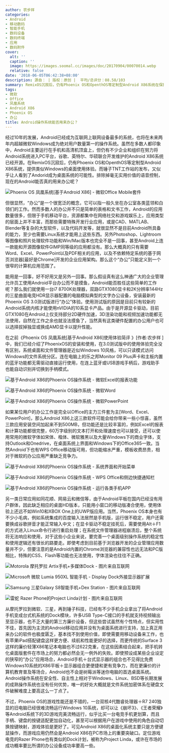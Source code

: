 ```yaml
---
author: 农步祥
categories:
- Android
- 移动数码
- 智能手机
- 数码设备
- 数码终端
- 应用
- 数码附件
cover:
  alt: ''
  caption: ''
  image: https://images.soomal.cc/images/doc/20170904/00070014.webp
  relative: false
date: '2018-06-05T06:42:38+08:00'
description: 源自： | 版权：原创 |  平均/总评分：08.58/103
summary: RemixOS沉寂后，仍有Phoenix OS和OpenthOS等定制型Android X86系统在保持发展，提供类似Windows的桌面使用体验。而锤子TNT工作站的发布，又似乎让人看到了Andorid成为桌面系统的可能性。排除掉毫无实用价值的语音控制，现在的Android能否真的用来办公呢？
tags:
- 微软
- Office
- 凤凰系统
- Android X86
- Phoenix OS
- 办公
title: Android操作系统能否用来办公？
---
```


经过10年的发展，Android已经成为互联网上联网设备最多的系统，也将在未来两年内超越微软Windows成为绝对用户数量第一的操作系统。虽然在多数人都印象中，Android主要运行在手机和高清机顶盒上，但仍有不少企业和组织在努力将Android系统进入PC平台，谷歌、英特尔、华硕联合开发维护的Android X86系统已经开源。在RemixOS沉寂后，仍有Phoenix OS和OpenthOS等定制型Android X86系统，提供类似Windows的桌面使用体验。而锤子TNT工作站的发布，又似乎让人看到了Andorid成为桌面系统的可能性。排除掉毫无实用价值的语音控制，现在的Android能否真的用来办公呢？



![Phoenix OS 凤凰系统[基于Android X86] - 微软Office Mobile套件](https://images.soomal.cc/images/doc/20170904/00070008.webp)



但很显然，“办公”是一个很宽泛的概念，它可以指一般久坐在办公室各类蓝领和白领们的工作。然而多数人的办公并不只是简单的表格和文书工作，Android的应用数量很多，但限于手机移动平台，资源都集中在网络社交和游戏娱乐上，应用类型的层面上并不丰富，而那些需要特殊开发行业应用，或是CAD、MATLAB、Blender等复杂的大型软件，以及代码开发等，就很显然不是目前Android所具备的能力，至少也需要Linux系统才能用上这些东西。另外Photoshop、Lightroom等图像和照片处理软件功能和Win/Mac版本也完全不是一回事，甚至Android上连一款能和开源图像软件GIMP同等级的应用都没有。那么大概真的只有需要Word、Excel、PowerPoint以及PDF相关的应用，以及不依赖特定系统的基于网页浏览器[最好是Chrome]开发的企业应用架构。那么这个“办公”只能定义到一个很窄的计算机应用范围了。



能用是一回事，好不好用又是另外一回事。那么假设真有这么神通广大的企业管理允许员工使用Android平台办公而不是摸鱼，Android能否胜任这些简单的工作呢？那么我们就使用一台i7 8700K处理器，双路GTX1080显卡和2K分辨率144Hz的三星曲面电竞HDR显示器配置的电脑模拟典型的文字办公设备，安装最新的Phoenix OS 3.0测试版进行“办公”体验。使用测试版的原因是目前只有较新的Android系统内核才能使用nVIDIA的10系显卡产品。由于是开源显卡驱动，目前GTX1080在Android上仅支持部分2D硬件加速，3D渲染功能和视频加速功能都无法使用，自然在工作之余也就没法摸鱼了，当然真有这类硬件配置的办公用户也可以选择拔掉独显或换成AMD显卡以提升性能。



在之前《Phoenix OS 凤凰系统[基于Android X86]使用体验简评 》[作者:农步祥 ]
中，我们已经介绍了PhoenixOS的安装和使用，在3.0测试版中的使用体验完全没有区别，系统桌面和文件管理器是近似Windows 10风格，可以只读模式访问Windows的文件系统分区。连在电脑上的乐之邦Monitor 09 Plus声卡和主板内置的蓝牙功能都无需驱动直接运行使用，在连上蓝牙或USB游戏手柄后，游戏助手也能自动识别并切换到手柄模式。



![基于Android X86的Phoenix OS操作系统 - 微软Excel的报表功能](https://images.soomal.cc/images/doc/20180605/00075309_01.webp)



![基于Android X86的Phoenix OS操作系统 - 微软Word](https://images.soomal.cc/images/doc/20180605/00075310_01.webp)



![基于Android X86的Phoenix OS操作系统 - 微软PowerPoint](https://images.soomal.cc/images/doc/20180605/00075311_01.webp)



如果某位用户的办公工作是完全以Office的主力三件套为主[Word、Excel、PowerPoint]，那么Android X86上这三款软件可能会给你带来一些小惊喜，虽然三款应用安装空间加起来不到500MB，但功能还是比较丰富的，例如Excel的报表和计算功能都很完整，60万字级别的文本打开和处理速度也可以接受，还可以使用常用的微软字体如宋体、楷体、微软雅黑以及大量Windows下的商业字体，支持Outlook和Onedrive，在桌面系统上界面和Windows下的Office365一致。当然Android下也有WPS Office移动版可用，但功能缩水严重，模板收费昂贵，相对于微软的办公应用严重缺乏竞争力。



![基于Android X86的Phoenix OS操作系统 - 系统界面和开始菜单](https://images.soomal.cc/images/doc/20180605/00075307_01.webp)



![基于Android X86的Phoenix OS操作系统 - WPS Office和侧边快捷通知栏](https://images.soomal.cc/images/doc/20180605/00075308_01.webp)



![基于Android X86的Phoenix OS操作系统 - 运行各类手机APP](https://images.soomal.cc/images/doc/20180605/00075312_01.webp)



另一类日常应用如同花顺、网易云和微信等，由于Android平板在国内已经没有用户群体，因此缺乏相应的桌面HD版本，只能用小窗口的移动版凑合使用，使用体验上还远不如Win10和XBOX One上的UWP版应用。当然，Phoenix OS本身也有不少小毛病，例如系统集成的百度输入法居然是手机版，运行很不稳定，用户还需要换成谷歌拼音才能正常输入中文；在显卡驱动不稳定挂死后，需要使用Alt＋F1的方式进入Linux命令行进行重启处理；在系统文件管理器进程崩溃后，整个系统将无法响应和使用，对于这些小企业来说，要完善一个桌面级别操作系统的稳定性和使用逻辑还有很长的路要走。即使考虑到目前基于浏览器开发的企业管理应用数量并不少，但要注意的是Android内置的Chrome浏览器的兼容性也远无法和PC版相比，特殊的CSS、Flash等功能也无法使用，字体渲染也往往不正确。



![Motorola 摩托罗拉 Artix手机+多媒体Dock - 图片来自互联网](https://images.soomal.cc/images/doc/20180605/00075314_01.webp)



![Microsoft 微软 Lumia 950XL 智能手机 - Display Dock外接显示器扩展](https://images.soomal.cc/images/doc/20151209/00057021_01.webp)



![Samsung 三星Galaxy S8智能手机+Dex Station - 图片来自互联网](https://images.soomal.cc/images/doc/20180605/00075315_01.webp)



![雷蛇 Razer Phone的Project Linda计划 - 图片来自互联网](https://images.soomal.cc/images/doc/20180605/00075316_01.webp)



从摩托罗拉到微软、三星，再到锤子科技，已经有不少手机企业拿出了将Android手机变成台式机系统的Dock模块，许多USB Type-C接口的手机就支持视频输出至显示器，也不乏大量的第三方廉价设备，但这些尝试虽然有个性特点，但实用性不佳，首先因为主流的Android移动应用并没有为桌面系统进行支持，加上真正用来办公的软件也极度匮乏，基本找不到使用价值，即使需要用移动设备来工作，也有苹果iPad搭配键盘这样更方便、续航和性能更好的选择，而更传统的Surface 3这样的廉价轻薄X86笔记本电脑也不过622克重，在这些因素结合起来，把手机转化桌面版套件在市场上的努力都必然会无一例外的失败。即使预设成某些企业设定的狭窄的“办公”应用场合，Android手机＋台式显示器的组合也不见得比免费Windows10系统的X86平板＋显示器组合更便捷和更有竞争力，而在更廉价的计算机教育普及等场合，Android也不会是树莓派等迷你电脑的首选桌面系统。Android操作系统在安全性、自主性上相对于Windows、Linux、BSD等长期发展的成熟操作系统也没有任何优势，唯一的好处大概就是文件系统加密体系在硬盘文件破解难度上要高这么一丁点了。



不过，Phoenix OS的游戏性能还是不错的，一台双核4代酷睿处理器＋R7 240独显的旧电脑已经很难流畅运行Windows 10系统，却可以让《崩坏3》、《王者荣耀》等Android系统下的3D游戏完美流畅运行，似乎比买一台电竞手机更划算，而且手柄、键盘的按键适配更加自动化，甚至可以根据用户在游戏中使用的角色自动切换按键映射，游戏体验是更好了。可见Android X86的桌面化系统主要只是方便键鼠操作，而游戏应用仍然会是Android X86在PC市场上的重要突破口。定位游戏电竞的Razer Phone也有类似的Dock计划，被称为Project Linda，或许在市场的成功概率要比所谓的办公设备成功率要高一些。